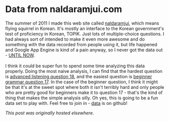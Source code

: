 # Data from naldaramjui.com

<p>The summer of 2011 I made this web site called <a href="http://naldaramjui.com">naldaramjui</a>, which means flying squirrel in Korean. It's mostly an interface to the Korean government's test of proficiency in Korean, TOPIK. Just lots of multiple-choice questions. I had always sort of intended to make it even more awesome and do something with the data recorded from people using it, but life happened and Google App Engine is kind of a pain anyway, so I never got the data out - <a href="https://github.com/ajschumacher/naldata">UNTIL NOW</a>.<br>
<br>
I think it could be super fun to spend some time analyzing this data properly. Doing the most naive analysis, I can find that the hardest question is <a href="http://www.naldaramjui.com/TOPIK?t=22&amp;l=3&amp;s=3&amp;q=88005">advanced listening question 18</a>, and the easiest question is <a href="http://www.naldaramjui.com/TOPIK?t=22&amp;l=1&amp;s=1&amp;q=30007">beginner grammar question 17</a>. In the case of the beginner question, I think it might be that it's at the sweet spot where both it isn't terribly hard and only people who are pretty good for beginners make it to question 17 - that's the kind of thing that makes the simple analysis silly. Oh yes, this is going to be a fun data set to play with. Feel free to join in - <a href="https://github.com/ajschumacher/naldata">data</a> is on github!<br></p>


*This post was originally hosted elsewhere.*
